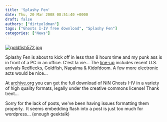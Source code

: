 ```yaml
---
title: 'Splashy Fen'
date: Thu, 20 Mar 2008 08:51:40 +0000
draft: false
authors: ["dirtyoldman"]
tags: ["Ghosts I-IV free download", "Splashy Fen"]
categories: ["News"]
---
```


[![goldfish572.jpg](/wp-content/uploads/2008/03/goldfish572.jpg)](/wp-content/uploads/2008/03/goldfish572.jpg "goldfish572.jpg")

Splashy Fen is about to kick off in less than 8 hours time and my punk ass is in front of a PC in an office. C'est la vie... The [line-up](http://www.splashyfen.co.za/program.html) includes recent U.S. arrivals Redflecks, Goldfish, Napalma & Kidofdoom. A few more electronic acts would be nice...

At [archive.org](http://www.archive.org/details/nineinchnails_ghosts_I_IV) you can get the full download of NiN Ghosts I-IV in a variety of high quality formats, legally under the creative commons license! Thank trent...

Sorry for the lack of posts, we've been having issues formatting them properly.  It seems embedding flash into a post is just too much for wordpress... (enough geektalk)